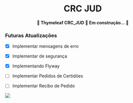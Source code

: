 <h1 align="center">CRC JUD</h1>

<h4 align="center"> 
	🚧  Thymeleaf CRC_JUD 🚀 Em construção...  🚧
</h4>


### Futuras Atualizações

- [x] Implementar mensagens de erro
- [x] Implementar de segurança
- [x] Implementando Flyway
- [ ] Implementar Pedidos de Certidões
- [ ] Implementar Recibo de Pedido


[![](http://img.youtube.com/vi/XzJIDHyATy0/0.jpg)](http://www.youtube.com/watch?v=XzJIDHyATy0 "CRC-JUD")
